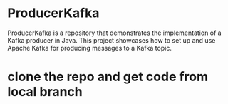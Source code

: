 # ProducerKafka
ProducerKafka is a repository that demonstrates the implementation of a Kafka producer in Java. This project showcases how to set up and use Apache Kafka for producing messages to a Kafka topic.
# clone the repo and get code from local branch
